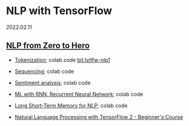# NLP with TensorFlow

2022.02.11

## [NLP from Zero to Hero](https://www.youtube.com/watch?v=fNxaJsNG3-s&list=PLQY2H8rRoyvzDbLUZkbudP-MFQZwNmU4S)
* [Tokenization](https://www.youtube.com/watch?v=fNxaJsNG3-s); colab code [bit.ly/tfw-nlp1](bit.ly/tfw-nlp1)
* [Sequencing](); colab code []()
* [Sentiment analysis](); colab code []()
* [ML with RNN, Recurrent Neural Network](); colab code []()
* [Long Short-Term Memory for NLP](); colab code []()

* [Natural Language Processing with TensorFlow 2 - Beginner's Course](https://www.youtube.com/watch?v=B2q5cRJvqI8)
